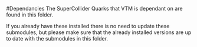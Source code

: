 #Dependancies
The SuperCollider Quarks that VTM is dependant on are found in this folder.

If you already have these installed there is no need to update these submodules, but please make sure that the already installed versions are up to date with the submodules in this folder.

